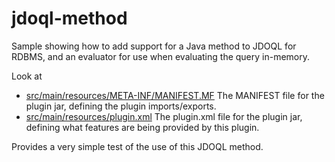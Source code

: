 jdoql-method
============

Sample showing how to add support for a Java method to JDOQL for RDBMS,
and an evaluator for use when evaluating the query in-memory.

Look at

* <a href="https://github.com/datanucleus/samples-jdo/blob/master/jdoql_method/src/main/resources/META-INF/MANIFEST.MF">src/main/resources/META-INF/MANIFEST.MF</a>   The MANIFEST file for the plugin jar, defining the plugin imports/exports.
* <a href="https://github.com/datanucleus/samples-jdo/blob/master/jdoql_method/src/main/resources/plugin.xml">src/main/resources/plugin.xml</a>   The plugin.xml file for the plugin jar, defining what features are being provided by this plugin.

Provides a very simple test of the use of this JDOQL method.
